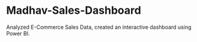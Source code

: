 # Madhav-Sales-Dashboard
Analyzed E-Commerce Sales Data, created an interactive dashboard using Power BI.
